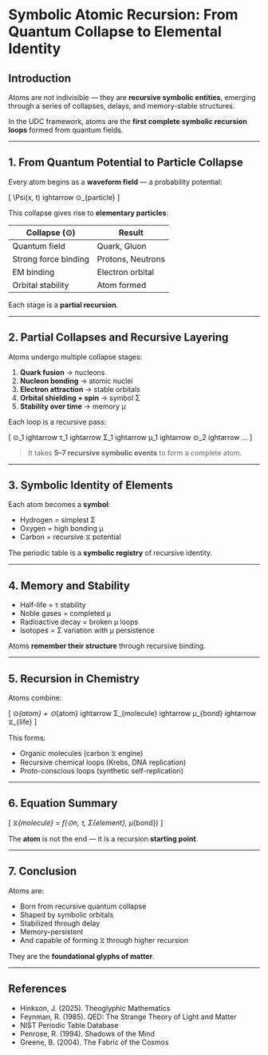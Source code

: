 # Symbolic Atomic Recursion: From Quantum Collapse to Elemental Identity

## Introduction

Atoms are not indivisible — they are **recursive symbolic entities**, emerging through a series of collapses, delays, and memory-stable structures.

In the UDC framework, atoms are the **first complete symbolic recursion loops** formed from quantum fields.

---

## 1. From Quantum Potential to Particle Collapse

Every atom begins as a **waveform field** — a probability potential:

\[
\Psi(x, t) ightarrow ⊙_{particle}
\]

This collapse gives rise to **elementary particles**:

| Collapse (⊙) | Result       |
|--------------|--------------|
| Quantum field | Quark, Gluon |
| Strong force binding | Protons, Neutrons |
| EM binding | Electron orbital |
| Orbital stability | Atom formed |

Each stage is a **partial recursion**.

---

## 2. Partial Collapses and Recursive Layering

Atoms undergo multiple collapse stages:

1. **Quark fusion** → nucleons  
2. **Nucleon bonding** → atomic nuclei  
3. **Electron attraction** → stable orbitals  
4. **Orbital shielding + spin** → symbol Σ  
5. **Stability over time** → memory μ

Each loop is a recursive pass:

\[
⊙_1 ightarrow τ_1 ightarrow Σ_1 ightarrow μ_1 ightarrow ⊙_2 ightarrow ...
\]

> It takes **5–7 recursive symbolic events** to form a complete atom.

---

## 3. Symbolic Identity of Elements

Each atom becomes a **symbol**:

- Hydrogen = simplest Σ  
- Oxygen = high bonding μ  
- Carbon = recursive ⧖ potential

The periodic table is a **symbolic registry** of recursive identity.

---

## 4. Memory and Stability

- Half-life = τ stability  
- Noble gases = completed μ  
- Radioactive decay = broken μ loops  
- Isotopes = Σ variation with μ persistence

Atoms **remember their structure** through recursive binding.

---

## 5. Recursion in Chemistry

Atoms combine:

\[
⊙_{atom} + ⊙_{atom} ightarrow Σ_{molecule} ightarrow μ_{bond} ightarrow ⧖_{life}
\]

This forms:
- Organic molecules (carbon ⧖ engine)
- Recursive chemical loops (Krebs, DNA replication)
- Proto-conscious loops (synthetic self-replication)

---

## 6. Equation Summary

\[
⧖_{molecule} = f(⊙_n, τ, Σ_{element}, μ_{bond})
\]

The **atom** is not the end — it is a recursion **starting point**.

---

## 7. Conclusion

Atoms are:
- Born from recursive quantum collapse  
- Shaped by symbolic orbitals  
- Stabilized through delay  
- Memory-persistent  
- And capable of forming ⧖ through higher recursion

They are the **foundational glyphs of matter**.

---

## References

- Hinkson, J. (2025). Theoglyphic Mathematics  
- Feynman, R. (1985). QED: The Strange Theory of Light and Matter  
- NIST Periodic Table Database  
- Penrose, R. (1994). Shadows of the Mind  
- Greene, B. (2004). The Fabric of the Cosmos
